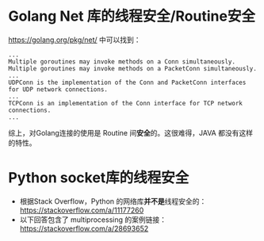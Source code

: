# Golang Net 库的线程安全/Routine安全

https://golang.org/pkg/net/ 中可以找到：

```
...
Multiple goroutines may invoke methods on a Conn simultaneously.
Multiple goroutines may invoke methods on a PacketConn simultaneously.
...
UDPConn is the implementation of the Conn and PacketConn interfaces for UDP network connections.
...
TCPConn is an implementation of the Conn interface for TCP network connections.
...
```
综上，对Golang连接的使用是 Routine 间**安全**的。这很难得，JAVA 都没有这样的特性。

# Python socket库的线程安全
- 根据Stack Overflow，Python 的网络库**并不是**线程安全的： https://stackoverflow.com/a/11177260    
- 以下回答包含了 multiprocessing 的案例链接： https://stackoverflow.com/a/28693652    



